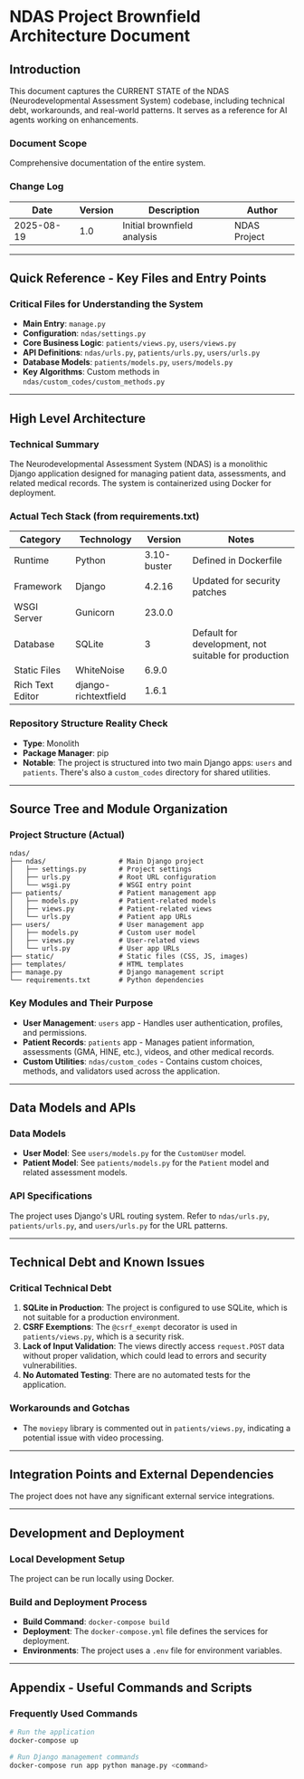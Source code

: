 # NDAS Project Brownfield Architecture Document

## Introduction

This document captures the CURRENT STATE of the NDAS (Neurodevelopmental Assessment System) codebase, including technical debt, workarounds, and real-world patterns. It serves as a reference for AI agents working on enhancements.

### Document Scope

Comprehensive documentation of the entire system.

### Change Log

| Date | Version | Description | Author |
| --- | --- | --- | --- |
| 2025-08-19 | 1.0 | Initial brownfield analysis | NDAS Project |

-----

## Quick Reference - Key Files and Entry Points

### Critical Files for Understanding the System

  * **Main Entry**: `manage.py`
  * **Configuration**: `ndas/settings.py`
  * **Core Business Logic**: `patients/views.py`, `users/views.py`
  * **API Definitions**: `ndas/urls.py`, `patients/urls.py`, `users/urls.py`
  * **Database Models**: `patients/models.py`, `users/models.py`
  * **Key Algorithms**: Custom methods in `ndas/custom_codes/custom_methods.py`

-----

## High Level Architecture

### Technical Summary

The Neurodevelopmental Assessment System (NDAS) is a monolithic Django application designed for managing patient data, assessments, and related medical records. The system is containerized using Docker for deployment.

### Actual Tech Stack (from requirements.txt)

| Category | Technology | Version | Notes |
| --- | --- | --- | --- |
| Runtime | Python | 3.10-buster | Defined in Dockerfile |
| Framework | Django | 4.2.16 | Updated for security patches |
| WSGI Server | Gunicorn | 23.0.0 | |
| Database | SQLite | 3 | Default for development, not suitable for production |
| Static Files | WhiteNoise | 6.9.0 | |
| Rich Text Editor | django-richtextfield | 1.6.1 | |

### Repository Structure Reality Check

  * **Type**: Monolith
  * **Package Manager**: pip
  * **Notable**: The project is structured into two main Django apps: `users` and `patients`. There's also a `custom_codes` directory for shared utilities.

-----

## Source Tree and Module Organization

### Project Structure (Actual)

```text
ndas/
├── ndas/                  # Main Django project
│   ├── settings.py        # Project settings
│   ├── urls.py            # Root URL configuration
│   └── wsgi.py            # WSGI entry point
├── patients/              # Patient management app
│   ├── models.py          # Patient-related models
│   ├── views.py           # Patient-related views
│   └── urls.py            # Patient app URLs
├── users/                 # User management app
│   ├── models.py          # Custom user model
│   ├── views.py           # User-related views
│   └── urls.py            # User app URLs
├── static/                # Static files (CSS, JS, images)
├── templates/             # HTML templates
├── manage.py              # Django management script
└── requirements.txt       # Python dependencies
```

### Key Modules and Their Purpose

  * **User Management**: `users` app - Handles user authentication, profiles, and permissions.
  * **Patient Records**: `patients` app - Manages patient information, assessments (GMA, HINE, etc.), videos, and other medical records.
  * **Custom Utilities**: `ndas/custom_codes` - Contains custom choices, methods, and validators used across the application.

-----

## Data Models and APIs

### Data Models

  * **User Model**: See `users/models.py` for the `CustomUser` model.
  * **Patient Model**: See `patients/models.py` for the `Patient` model and related assessment models.

### API Specifications

The project uses Django's URL routing system. Refer to `ndas/urls.py`, `patients/urls.py`, and `users/urls.py` for the URL patterns.

-----

## Technical Debt and Known Issues

### Critical Technical Debt

1.  **SQLite in Production**: The project is configured to use SQLite, which is not suitable for a production environment.
2.  **CSRF Exemptions**: The `@csrf_exempt` decorator is used in `patients/views.py`, which is a security risk.
3.  **Lack of Input Validation**: The views directly access `request.POST` data without proper validation, which could lead to errors and security vulnerabilities.
4.  **No Automated Testing**: There are no automated tests for the application.

### Workarounds and Gotchas

  * The `moviepy` library is commented out in `patients/views.py`, indicating a potential issue with video processing.

-----

## Integration Points and External Dependencies

The project does not have any significant external service integrations.

-----

## Development and Deployment

### Local Development Setup

The project can be run locally using Docker.

### Build and Deployment Process

  * **Build Command**: `docker-compose build`
  * **Deployment**: The `docker-compose.yml` file defines the services for deployment.
  * **Environments**: The project uses a `.env` file for environment variables.

-----

## Appendix - Useful Commands and Scripts

### Frequently Used Commands

```bash
# Run the application
docker-compose up

# Run Django management commands
docker-compose run app python manage.py <command>
```